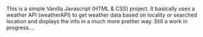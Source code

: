 This is a simple Vanilla Javascript (HTML & CSS) project. 
It basically uses a weather API (weatherAPI) to get weather data based on locality or searched location and displays the info in a much more prettier way.
Still a work in progress....
